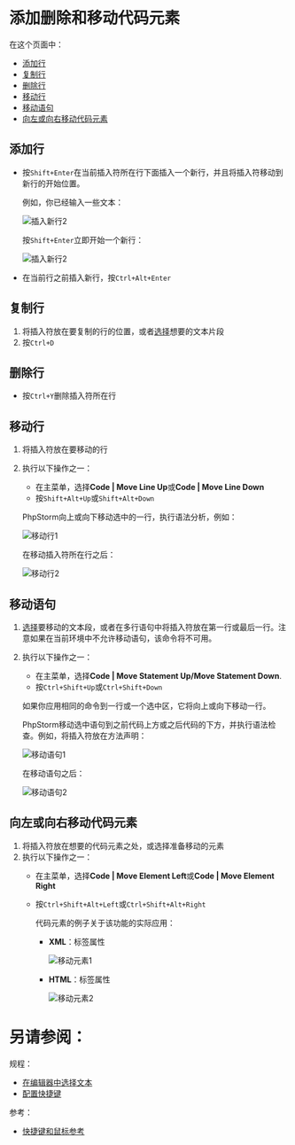 # 添加删除和移动代码元素

在这个页面中：

* [添加行](#添加行)
* [复制行](#复制行)
* [删除行](#删除行)
* [移动行](#移动行)
* [移动语句](#移动语句)
* [向左或向右移动代码元素](#向左或向右移动代码元素)

## <span id='添加行'>添加行</span>

* 按`Shift+Enter`在当前插入符所在行下面插入一个新行，并且将插入符移动到新行的开始位置。

    例如，你已经输入一些文本：
    
    ![插入新行2](http://image.jellychen.cn/uploads/2016/11/php_storm_shiftEnter1.png)
    
    按`Shift+Enter`立即开始一个新行：
    
    ![插入新行2](http://image.jellychen.cn/uploads/2016/11/php_storm_shiftEnter2.png)

* 在当前行之前插入新行，按`Ctrl+Alt+Enter`


## <span id='复制行'>复制行</span>

1. 将插入符放在要复制的行的位置，或者[选择](/如何使用/常规指南/PhpStorm编辑器/基础编辑规程/在编辑器中选择文本.md)想要的文本片段
2. 按`Ctrl+D`


## <span id='删除行'>删除行</span>

* 按`Ctrl+Y`删除插入符所在行


## <span id='移动行'>移动行</span>

1. 将插入符放在要移动的行
2. 执行以下操作之一：
    * 在主菜单，选择**Code | Move Line Up**或**Code | Move Line Down**
    * 按`Shift+Alt+Up`或`Shift+Alt+Down`
    
    PhpStorm向上或向下移动选中的一行，执行语法分析，例如：
    
    ![移动行1](http://image.jellychen.cn/uploads/2016/11/wi_moveline1.png)
    
    在移动插入符所在行之后：
    
    ![移动行2](http://image.jellychen.cn/uploads/2016/11/wi_moveline2.png)

## <span id='移动语句'>移动语句</span>

1. [选择](/如何使用/常规指南/PhpStorm编辑器/基础编辑规程/在编辑器中选择文本.md)要移动的文本段，或者在多行语句中将插入符放在第一行或最后一行。注意如果在当前环境中不允许移动语句，该命令将不可用。
2. 执行以下操作之一：
    * 在主菜单，选择**Code | Move Statement Up/Move Statement Down**.
    * 按`Ctrl+Shift+Up`或`Ctrl+Shift+Down`
    
    如果你应用相同的命令到一行或一个选中区，它将向上或向下移动一行。
    
    PhpStorm移动选中语句到之前代码上方或之后代码的下方，并执行语法检查。例如，将插入符放在方法声明：
    
    ![移动语句1](http://image.jellychen.cn/uploads/2016/11/ps_moveStatement1.png)
    
    在移动语句之后：
    
    ![移动语句2](http://image.jellychen.cn/uploads/2016/11/ps_moveStatement2.png)


## <span id='向左或向右移动代码元素'>向左或向右移动代码元素</span>

1. 将插入符放在想要的代码元素之处，或选择准备移动的元素
2. 执行以下操作之一：
    * 在主菜单，选择**Code | Move Element Left**或**Code | Move Element Right**
    * 按`Ctrl+Shift+Alt+Left`或`Ctrl+Shift+Alt+Right`
    
        代码元素的例子关于该功能的实际应用：
    
        * **XML**：标签属性
        
            ![移动元素1](http://image.jellychen.cn/uploads/2016/11/move_element1.png)
        
        * **HTML**：标签属性
    
            ![移动元素2](http://image.jellychen.cn/uploads/2016/11/move_element3.png)



# 另请参阅：

规程：

* [在编辑器中选择文本](/如何使用/常规指南/PhpStorm编辑器/基础编辑规程/在编辑器中选择文本.md)
* [配置快捷键](/如何使用/常规指南/配置项目和IDE设置/配置快捷键.md)

参考：

* [快捷键和鼠标参考](/参考/快捷键和鼠标参考/README.md)
